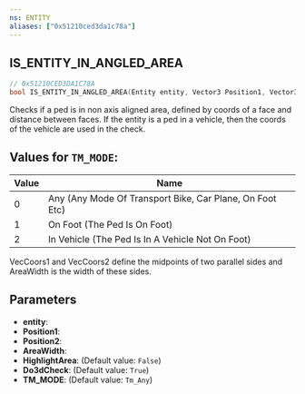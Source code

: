 ```yaml
---
ns: ENTITY
aliases: ["0x51210ced3da1c78a"]
---
```

## IS_ENTITY_IN_ANGLED_AREA

```c
// 0x51210CED3DA1C78A
bool IS_ENTITY_IN_ANGLED_AREA(Entity entity, Vector3 Position1, Vector3 Position2, float AreaWidth, bool HighlightArea, bool Do3dCheck, int TM_MODE);
```

Checks if a ped is in non axis aligned area, defined by coords of a face and distance between faces. If the entity is a ped in a vehicle, then the coords of the vehicle are used in the check.

## Values for `TM_MODE`:
| Value | Name |
| --- | --- |
| 0 | Any (Any Mode Of Transport Bike, Car Plane, On Foot Etc) |
| 1 | On Foot (The Ped Is On Foot) |
| 2 | In Vehicle (The Ped Is In A Vehicle Not On Foot) |


VecCoors1 and VecCoors2 define the midpoints of two parallel sides and AreaWidth is the width of these sides.


## Parameters
* **entity**: 
* **Position1**: 
* **Position2**: 
* **AreaWidth**: 
* **HighlightArea**: (Default value: `False`)
* **Do3dCheck**: (Default value: `True`)
* **TM_MODE**: (Default value: `Tm_Any`)

